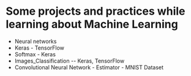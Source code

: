 # Some projects and practices while learning about Machine Learning
- Neural networks
- Keras - TensorFlow
- Softmax - Keras
- Images_Classification -- Keras, TensorFlow
- Convolutional Neural Network - Estimator - MNIST Dataset
